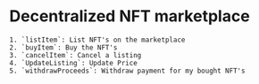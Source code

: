 # Decentralized NFT marketplace
    1. `listItem`: List NFT's on the marketplace
    2. `buyItem`: Buy the NFT's
    3. `cancelItem`: Cancel a listing
    4. `UpdateListing`: Update Price
    5. `withdrawProceeds`: Withdraw payment for my bought NFT's